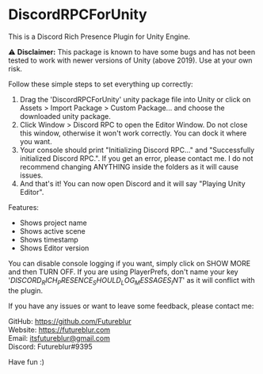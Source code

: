 # DiscordRPCForUnity
This is a Discord Rich Presence Plugin for Unity Engine. 

⚠ **Disclaimer:** This package is known to have some bugs and has not been tested to work with newer versions of Unity (above 2019). Use at your own risk.

Follow these simple steps to set everything up correctly:

1. Drag the 'DiscordRPCForUnity' unity package file into Unity or click on Assets > Import Package > Custom Package... and choose the downloaded unity package.
2. Click Window > Discord RPC to open the Editor Window. Do not close this window, otherwise it won't work correctly. You can dock it where you want.
3. Your console should print "Initializing Discord RPC..." and "Successfully initialized Discord RPC.".
   If you get an error, please contact me. I do not recommend changing ANYTHING inside the folders as it will cause issues.
4. And that's it! You can now open Discord and it will say "Playing Unity Editor".


Features:
- Shows project name
- Shows active scene
- Shows timestamp
- Shows Editor version


You can disable console logging if you want, simply click on SHOW MORE and then TURN OFF.
If you are using PlayerPrefs, don't name your key '$DISCORD_RICH_PRESENCE_SHOULD_LOG_MESSAGES_INT$' as it will conflict with the plugin.


If you have any issues or want to leave some feedback, please contact me:

GitHub: https://github.com/Futureblur <br>
Website: https://futureblur.com <br>
Email: itsfutureblur@gmail.com <br>
Discord: Futureblur#9395 <br>

Have fun :)
